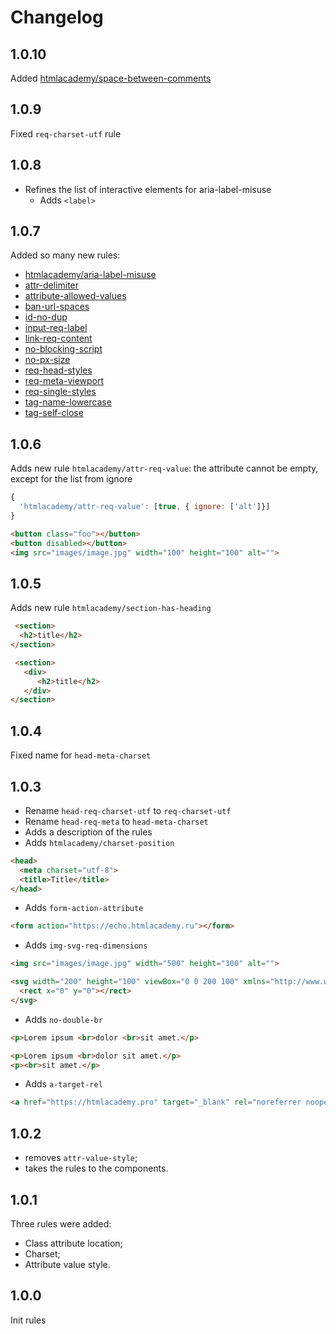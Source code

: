 # Changelog

## 1.0.10
Added [htmlacademy/space-between-comments](rules/space-between-comments/README.md)

## 1.0.9
Fixed `req-charset-utf` rule

## 1.0.8
- Refines the list of interactive elements for aria-label-misuse
  - Adds `<label>`

## 1.0.7
Added so many new rules:
- [htmlacademy/aria-label-misuse](rules/aria-label-misuse/README.md)
- [attr-delimiter](rules/attr-delimiter/README.md)
- [attribute-allowed-values](rules/attribute-allowed-values/README.md)
- [ban-url-spaces](rules/ban-url-spaces/README.md)
- [id-no-dup](rules/id-no-dup/README.md)
- [input-req-label](rules/input-req-label/README.md)
- [link-req-content](rules/link-req-content/README.md)
- [no-blocking-script](rules/no-blocking-script/README.md)
- [no-px-size](rules/no-px-size/README.md)
- [req-head-styles](rules/req-head-styles/README.md)
- [req-meta-viewport](rules/req-meta-viewport/README.md)
- [req-single-styles](rules/req-single-styles/README.md)
- [tag-name-lowercase](rules/tag-name-lowercase/README.md)
- [tag-self-close](rules/tag-self-close/README.md)

## 1.0.6
Adds new rule `htmlacademy/attr-req-value`: the attribute cannot be empty, except for the list from ignore

```js
{
  'htmlacademy/attr-req-value': [true, { ignore: ['alt']}]
}
```

```html
<button class="foo"></button>
<button disabled></button>
<img src="images/image.jpg" width="100" height="100" alt="">
```

## 1.0.5
Adds new rule `htmlacademy/section-has-heading`
```html
 <section>
  <h2>title</h2>
</section>

 <section>
   <div>
      <h2>title</h2>
   </div>
</section>
```

## 1.0.4
Fixed name for `head-meta-charset`

## 1.0.3
- Rename `head-req-charset-utf` to `req-charset-utf`
- Rename `head-req-meta` to `head-meta-charset`
- Adds a description of the rules
- Adds `htmlacademy/charset-position`
```html
<head>
  <meta charset="utf-8">
  <title>Title</title>
</head>
```

- Adds `form-action-attribute`
```html
<form action="https://echo.htmlacademy.ru"></form>
```

- Adds `img-svg-req-dimensions`
```html
<img src="images/image.jpg" width="500" height="300" alt="">

<svg width="200" height="100" viewBox="0 0 200 100" xmlns="http://www.w3.org/2000/svg">
  <rect x="0" y="0"></rect>
</svg>
```

- Adds `no-double-br`
```html
<p>Lorem ipsum <br>dolor <br>sit amet.</p>
```

```html
<p>Lorem ipsum <br>dolor sit amet.</p>
<p><br>sit amet.</p>
```

- Adds `a-target-rel`
```html
<a href="https://htmlacademy.pro" target="_blank" rel="noreferrer noopener">Link</a>
```

## 1.0.2
- removes `attr-value-style`;
- takes the rules to the components.

## 1.0.1
Three rules were added:
- Class attribute location;
- Charset;
- Attribute value style.

## 1.0.0
Init rules
